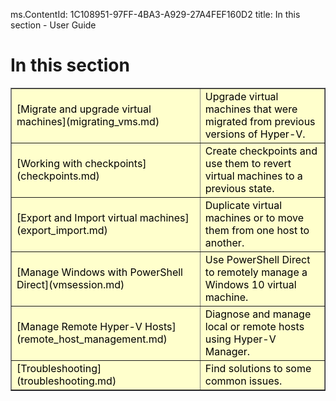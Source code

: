 ms.ContentId: 1C108951-97FF-4BA3-A929-27A4FEF160D2
title: In this section - User Guide

# In this section

<table border="1" style="background-color:FFFFCC;border-collapse:collapse;border:1px solid FFCC00;color:000000;width:100%" cellpadding="15" cellspacing="3">
<tr><td>
[Migrate and upgrade virtual machines](migrating_vms.md) </td><td>Upgrade virtual machines that were migrated from previous versions of Hyper-V.</td></tr>
<tr><td>
[Working with checkpoints](checkpoints.md) </td><td>Create checkpoints and use them to revert virtual machines to a previous state.</td></tr>
<tr><td>
[Export and Import virtual machines](export_import.md) </td><td>Duplicate virtual machines or to move them from one host to another. </td></tr>
<tr><td>
[Manage Windows with PowerShell Direct](vmsession.md) </td><td>Use PowerShell Direct to remotely manage a Windows 10 virtual machine. </td></tr>
<tr><td>
[Manage Remote Hyper-V Hosts](remote_host_management.md) </td><td> Diagnose and manage local or remote hosts using Hyper-V Manager. </td></tr>
<tr><td>
[Troubleshooting](troubleshooting.md) </td><td> Find solutions to some common issues. </td></tr>
</table>



